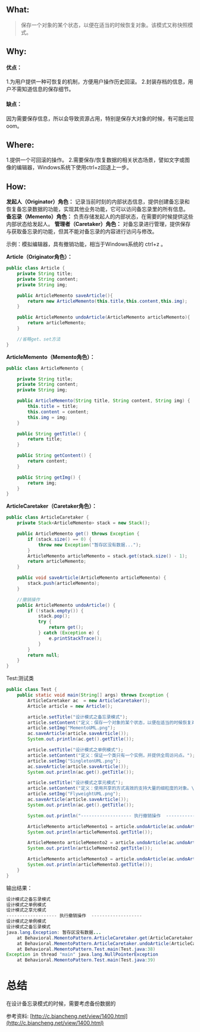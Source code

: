 ## What:
>保存一个对象的某个状态，以便在适当的时候恢复对象。该模式又称快照模式。

## Why:
#### 优点：
1.为用户提供一种可恢复的机制，方便用户操作历史回滚。
2.封装存档的信息，用户不需知道信息的保存细节。

#### 缺点：
因为需要保存信息，所以会导致资源占用，特别是保存大对象的时候，有可能出现oom。


## Where:
1.提供一个可回滚的操作。
2.需要保存/恢复数据的相关状态场景，譬如文字或图像的编辑器，Windows系统下使用ctrl+z回退上一步。

## How:

**发起人（Originator）角色：** 记录当前时刻的内部状态信息，提供创建备忘录和恢复备忘录数据的功能，实现其他业务功能，它可以访问备忘录里的所有信息。
**备忘录（Memento）角色：** 负责存储发起人的内部状态，在需要的时候提供这些内部状态给发起人。
**管理者（Caretaker）角色：** 对备忘录进行管理，提供保存与获取备忘录的功能，但其不能对备忘录的内容进行访问与修改。

示例：模拟编辑器，具有撤销功能，相当于Windows系统的 ctrl+z 。

**Article（Originator角色）：**
```java
public class Article {
    private String title;
    private String content;
    private String img;

    public ArticleMemento saveArticle(){
        return new ArticleMemento(this.title,this.content,this.img);
    }

    public ArticleMemento undoArticle(ArticleMemento articleMemento){
        return articleMemento;
    }

    //省略get、set方法
}
```

**ArticleMemento（Memento角色）：**
```java
public class ArticleMemento {

    private String title;
    private String content;
    private String img;

    public ArticleMemento(String title, String content, String img) {
        this.title = title;
        this.content = content;
        this.img = img;
    }

    public String getTitle() {
        return title;
    }

    public String getContent() {
        return content;
    }

    public String getImg() {
        return img;
    }
}
```
**ArticleCaretaker（Caretaker角色）：**
```java
public class ArticleCaretaker {
    private Stack<ArticleMemento> stack = new Stack();

    public ArticleMemento get() throws Exception {
        if (stack.size() == 0) {
            throw new Exception("暂存区没有数据...");
        }
        ArticleMemento articleMemento = stack.get(stack.size() - 1);
        return articleMemento;
    }

    public void saveArticle(ArticleMemento articleMemento) {
        stack.push(articleMemento);
    }

    //撤销操作
    public ArticleMemento undoArticle() {
        if (!stack.empty()) {
            stack.pop();
            try {
                return get();
            } catch (Exception e) {
                e.printStackTrace();
            }
        }
        return null;
    }
}
```

Test:测试类
```java
public class Test {
    public static void main(String[] args) throws Exception {
        ArticleCaretaker ac  = new ArticleCaretaker();
        Article article = new Article();

        article.setTitle("设计模式之备忘录模式");
        article.setContent("定义：保存一个对象的某个状态，以便在适当的时候恢复对象。");
        article.setImg("MementoUML.png");
        ac.saveArticle(article.saveArticle());
        System.out.println(ac.get().getTitle());

        article.setTitle("设计模式之单例模式");
        article.setContent("定义：保证一个类只有一个实例，并提供全局访问点。");
        article.setImg("SingletonUML.png");
        ac.saveArticle(article.saveArticle());
        System.out.println(ac.get().getTitle());

        article.setTitle("设计模式之享元模式");
        article.setContent("定义：使用共享的方式高效的支持大量的细粒度的对象。\n");
        article.setImg("FlyweightUML.png");
        ac.saveArticle(article.saveArticle());
        System.out.println(ac.get().getTitle());

        System.out.println("------------------- 执行撤销操作  -------------------");

        ArticleMemento articleMemento1 = article.undoArticle(ac.undoArticle());
        System.out.println(articleMemento1.getTitle());

        ArticleMemento articleMemento2 = article.undoArticle(ac.undoArticle());
        System.out.println(articleMemento2.getTitle());

        ArticleMemento articleMemento3 = article.undoArticle(ac.undoArticle());
        System.out.println(articleMemento3.getTitle());
    }
}
```
输出结果：
```java
设计模式之备忘录模式
设计模式之单例模式
设计模式之享元模式
------------------- 执行撤销操作  -------------------
设计模式之单例模式
设计模式之备忘录模式
java.lang.Exception: 暂存区没有数据...
	at Behavioral.MementoPattern.ArticleCaretaker.get(ArticleCaretaker.java:14)
	at Behavioral.MementoPattern.ArticleCaretaker.undoArticle(ArticleCaretaker.java:29)
	at Behavioral.MementoPattern.Test.main(Test.java:38)
Exception in thread "main" java.lang.NullPointerException
	at Behavioral.MementoPattern.Test.main(Test.java:39)
```


# 总结
在设计备忘录模式的时候，需要考虑备份数据的

参考资料:
[http://c.biancheng.net/view/1400.html](http://c.biancheng.net/view/1400.html)
